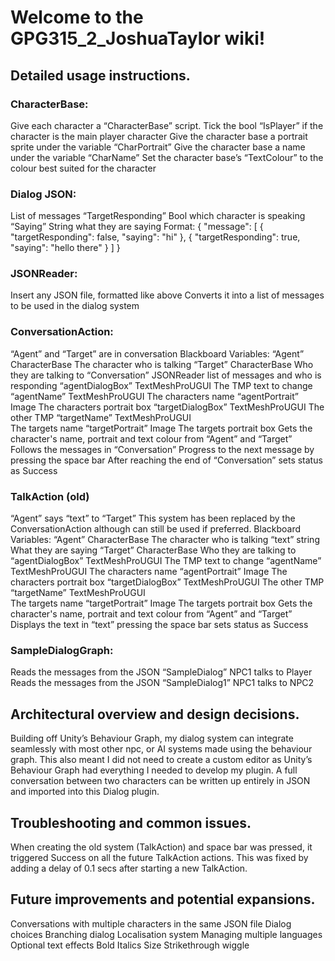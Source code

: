 # Welcome to the GPG315_2_JoshuaTaylor wiki!

## Detailed usage instructions.
### CharacterBase:
Give each character a “CharacterBase” script.
Tick the bool “IsPlayer” if the character is the main player character
Give the character base a portrait sprite under the variable “CharPortrait”
Give the character base a name under the variable “CharName”
Set the character base’s “TextColour” to the colour best suited for the character

### Dialog JSON:
List of messages
 “TargetResponding” Bool 
   which character is speaking
 “Saying” String 
   what they are saying
Format:
 {
	"message": [
		{
			"targetResponding": false,
			"saying": "hi"
		},
		{
			"targetResponding": true,
			"saying": "hello there"
		}
	]
 }

### JSONReader:
Insert any JSON file, formatted like above
Converts it into a list of messages to be used in the dialog system

### ConversationAction:
“Agent” and “Target” are in conversation
Blackboard Variables:
 “Agent” CharacterBase
   The character who is talking
 “Target” CharacterBase
   Who they are talking to
 “Conversation” JSONReader
   list of messages and who is responding
 “agentDialogBox” TextMeshProUGUI
   The TMP text to change
 “agentName” TextMeshProUGUI
   The characters name
 “agentPortrait” Image
   The characters portrait box 
 “targetDialogBox” TextMeshProUGUI
   The other TMP
 “targetName” TextMeshProUGUI    
   The targets name 
 “targetPortrait” Image
   The targets portrait box
Gets the character's name, portrait and text colour from “Agent” and “Target”
Follows the messages in “Conversation”
Progress to the next message by pressing the space bar
After reaching the end of “Conversation” sets status as Success

### TalkAction (old)
“Agent” says “text” to “Target”
This system has been replaced by the ConversationAction although can still be used if preferred.
Blackboard Variables:
 “Agent” CharacterBase
   The character who is talking
 “text” string
   What they are saying
 “Target” CharacterBase
   Who they are talking to
 “agentDialogBox” TextMeshProUGUI
   The TMP text to change
 “agentName” TextMeshProUGUI
   The characters name
 “agentPortrait” Image
   The characters portrait box 
 “targetDialogBox” TextMeshProUGUI
   The other TMP
 “targetName” TextMeshProUGUI    
   The targets name 
 “targetPortrait” Image
   The targets portrait box
Gets the character's name, portrait and text colour from “Agent” and “Target”
Displays the text in “text”
pressing the space bar sets status as Success


### SampleDialogGraph:
Reads the messages from the JSON “SampleDialog”
NPC1 talks to Player
Reads the messages from the JSON “SampleDialog1”
NPC1 talks to NPC2

## Architectural overview and design decisions.
Building off Unity’s Behaviour Graph, my dialog system can integrate seamlessly with most other npc, or AI systems made using the behaviour graph. This also meant I did not need to create a custom editor as Unity’s Behaviour Graph had everything I needed to develop my plugin. 
A full conversation between two characters can be written up entirely in JSON and imported into this Dialog plugin. 

## Troubleshooting and common issues.
When creating the old system (TalkAction) and space bar was pressed, it triggered Success on all the future TalkAction actions. This was fixed by adding a delay of 0.1 secs after starting a new TalkAction.

## Future improvements and potential expansions.
Conversations with multiple characters in the same JSON file
Dialog choices
 Branching dialog
Localisation system
 Managing multiple languages
Optional text effects
 Bold
 Italics
 Size
 Strikethrough
 wiggle
